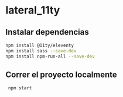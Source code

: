 # lateral_11ty

## Instalar dependencias

```sh
npm install @11ty/eleventy
npm install sass --save-dev
npm install npm-run-all --save-dev
```

## Correr el proyecto localmente

```sh
 npm start
```
